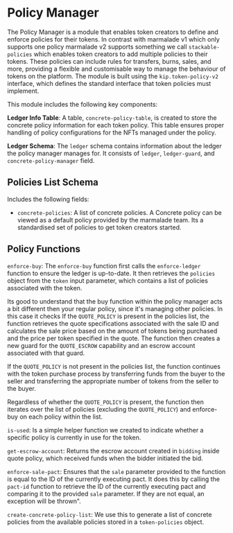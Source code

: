 # Policy Manager

The Policy Manager is a module that enables token creators to define and enforce policies for their tokens. In contrast with marmalade v1 which only supports one policy marmalade v2 supports something we call `stackable-policies` which enables token creators to add multiple policies to their tokens. These policies can include rules for transfers, burns, sales, and more, providing a flexible and customisable way to manage the behaviour of tokens on the platform. The module is built using the `kip.token-policy-v2` interface, which defines the standard interface that token policies must implement.

This module includes the following key components:

**Ledger Info Table**: A table, `concrete-policy-table`, is created to store the concrete policy information for each token policy. This table ensures proper handling of policy configurations for the NFTs managed under the policy.

**Ledger Schema**: The `ledger` schema contains information about the ledger the policy manager manages for. It consists of `ledger`, `ledger-guard`, and `concrete-policy-manager` field.

## Policies List Schema

Includes the following fields:

- `concrete-policies`: A list of concrete policies.
  A Concrete policy can be viewed as a default policy provided by the marmalade team. Its a standardised set of policies to get token creators started.

## Policy Functions

`enforce-buy`: The `enforce-buy` function first calls the `enforce-ledger` function to ensure the ledger is up-to-date. It then retrieves the `policies` object from the `token` input parameter, which contains a list of policies associated with the token.

Its good to understand that the buy function within the policy manager acts a bit different then your regular policy, since it's managing other policies. In this case it checks
If the `QUOTE_POLICY` is present in the policies list, the function retrieves the quote specifications associated with the sale ID and calculates the sale price based on the amount of tokens being purchased and the price per token specified in the quote. The function then creates a new guard for the `QUOTE_ESCROW` capability and an escrow account associated with that guard.

If the `QUOTE_POLICY` is not present in the policies list, the function continues with the token purchase process by transferring funds from the buyer to the seller and transferring the appropriate number of tokens from the seller to the buyer.

Regardless of whether the `QUOTE_POLICY` is present, the function then iterates over the list of policies (excluding the `QUOTE_POLICY`) and enforce-buy on each policy within the list.

`is-used`: Is a simple helper function we created to indicate whether a specific policy is currently in use for the token.

`get-escrow-account`: Returns the escrow account created in `bidding` inside quote policy, which received funds when the bidder initiated the bid.

`enforce-sale-pact`: Ensures that the `sale` parameter provided to the function is equal to the ID of the currently executing pact. It does this by calling the `pact-id` function to retrieve the ID of the currently executing pact and comparing it to the provided `sale` parameter. If they are not equal, an exception will be thrown".

`create-concrete-policy-list`: We use this to generate a list of concrete policies from the available policies stored in a `token-policies` object.

<!-- ## Events

#### `ROTATE_POLICY` Event

The `ROTATE_POLICY` event is emitted when a new policy is set for a token ID in the `concrete-policy-table` within the `policy-manager` module. The primary purpose of this event is to log and provide information about the token and the updated policy.

This event is emitted using the following line of code:
`(emit-event (ROTATE_POLICY token-id policy))` -->
